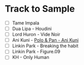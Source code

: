 # Track to Sample
- [ ] Tame Impala
- [ ] Dua Lipa - Houdini
- [ ] Lord Huron - Vide Noir
- [ ] Ani Kuni - [Polo & Pan - Ani Kuni](https://tidal.com/browse/track/182526436?u)
- [ ] Linkin Park - Breaking the habit
- [ ] Linkin Park - Figure.09
- [ ] KH - Only Human